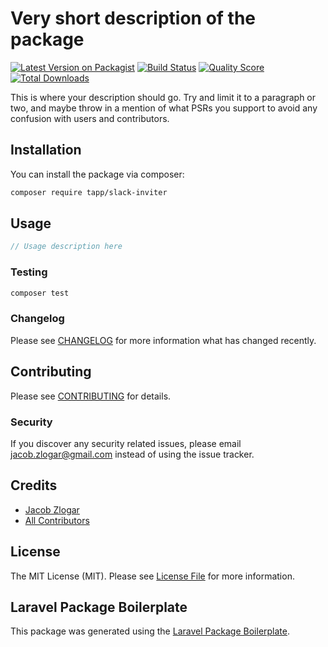 # Very short description of the package

[![Latest Version on Packagist](https://img.shields.io/packagist/v/tapp/slack-inviter.svg?style=flat-square)](https://packagist.org/packages/tapp/slack-inviter)
[![Build Status](https://img.shields.io/travis/tapp/slack-inviter/master.svg?style=flat-square)](https://travis-ci.org/tapp/slack-inviter)
[![Quality Score](https://img.shields.io/scrutinizer/g/tapp/slack-inviter.svg?style=flat-square)](https://scrutinizer-ci.com/g/tapp/slack-inviter)
[![Total Downloads](https://img.shields.io/packagist/dt/tapp/slack-inviter.svg?style=flat-square)](https://packagist.org/packages/tapp/slack-inviter)

This is where your description should go. Try and limit it to a paragraph or two, and maybe throw in a mention of what PSRs you support to avoid any confusion with users and contributors.

## Installation

You can install the package via composer:

```bash
composer require tapp/slack-inviter
```

## Usage

``` php
// Usage description here
```

### Testing

``` bash
composer test
```

### Changelog

Please see [CHANGELOG](CHANGELOG.md) for more information what has changed recently.

## Contributing

Please see [CONTRIBUTING](CONTRIBUTING.md) for details.

### Security

If you discover any security related issues, please email jacob.zlogar@gmail.com instead of using the issue tracker.

## Credits

- [Jacob Zlogar](https://github.com/tapp)
- [All Contributors](../../contributors)

## License

The MIT License (MIT). Please see [License File](LICENSE.md) for more information.

## Laravel Package Boilerplate

This package was generated using the [Laravel Package Boilerplate](https://laravelpackageboilerplate.com).